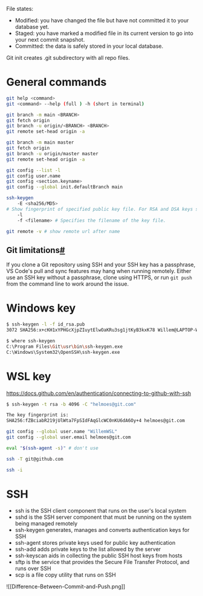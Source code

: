 File states:
-   Modified: you have changed the file but have not committed it to your database yet.
-   Staged: you have marked a modified file in its current version to go into your next commit snapshot.
-   Committed: the data is safely stored in your local database.

Git init creates .git subdirectory with all repo files.

# General commands
```bash
git help <command>
git <command> --help (full ) -h (short in terminal)

git branch -m main <BRANCH>
git fetch origin
git branch -u origin/<BRANCH> <BRANCH>
git remote set-head origin -a

git branch -m main master
git fetch origin
git branch -u origin/master master
git remote set-head origin -a

git config --list -l
git config user.name
git config <section.keyname>
git config --global init.defaultBranch main

ssh-keygen 
    -E <sha256/MD5>
# Show fingerprint of specified public key file. For RSA and DSA keys ssh-keygen tries to find the matching public key file and prints its fingerprint. If combined with -v, a visual ASCII art representation of the key is supplied with the fingerprint.
    -l
    -f <filename> # Specifies the filename of the key file.
```

```bash
git remote -v # show remote url after name
```

## Git limitations[#](https://code.visualstudio.com/docs/remote/wsl#_git-limitations)
If you clone a Git repository using SSH and your SSH key has a passphrase, VS Code's pull and sync features may hang when running remotely. Either use an SSH key without a passphrase, clone using HTTPS, or run `git push` from the command line to work around the issue.

# Windows key
```bash
$ ssh-keygen -l -f id_rsa.pub
3072 SHA256:x+cKH1xYPHGcXjpZIuytElwOaKRu3sg1jtKyB3kxK78 Willem@LAPTOP-Willem (RSA)

$ where ssh-keygen
C:\Program Files\Git\usr\bin\ssh-keygen.exe
C:\Windows\System32\OpenSSH\ssh-keygen.exe
```

# WSL key
https://docs.github.com/en/authentication/connecting-to-github-with-ssh

```bash
$ ssh-keygen -t rsa -b 4096 -C "helmoes@git.com"

The key fingerprint is:
SHA256:fZBciabR219jUlWta7FpSIdFAqGlcWC0nKU6dA6Oy+4 helmoes@git.com

git config --global user.name "WillemWSL"
git config --global user.email helmoes@git.com

eval "$(ssh-agent -s)" # don't use

ssh -T git@github.com

ssh -i 
```

# SSH
-   ssh is the SSH client component that runs on the user's local system
-   sshd is the SSH server component that must be running on the system being managed remotely
-   ssh-keygen generates, manages and converts authentication keys for SSH
-   ssh-agent stores private keys used for public key authentication
-   ssh-add adds private keys to the list allowed by the server
-   ssh-keyscan aids in collecting the public SSH host keys from hosts
-   sftp is the service that provides the Secure File Transfer Protocol, and runs over SSH
-   scp is a file copy utility that runs on SSH

![[Difference-Between-Commit-and-Push.png]]